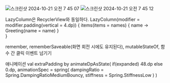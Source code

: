 ![스크린샷 2024-10-21 오전 7 45 07](https://github.com/user-attachments/assets/49571aec-9589-4f56-94de-7f094e2e4064)
![스크린샷 2024-10-21 오전 7 45 12](https://github.com/user-attachments/assets/077fa767-7222-455e-a28d-563d21ac95c6)

LazyColumn은 RecyclerView와 동일하다.
LazyColumn(modifier = modifier.padding(vertical = 4.dp)) {
    items(items = names) { name ->
        Greeting(name = name)
    }  
}

remember, rememberSaveable(화면 회전 시에도 유지된다), mutableStateOf, 
함수 간 클릭 이벤트 넘기기

애니메이션
val extraPadding by animateDpAsState(
    if(expanded) 48.dp else 0.dp,
    animationSpec = spring(
        dampingRatio = Spring.DampingRatioMediumBouncy,
        stiffness = Spring.StiffnessLow
    )
)
